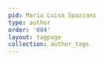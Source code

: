 ```yaml
---
pid: Maria Luisa Spaziani
type: author
order: '084'
layout: tagpage
collection: author_tags
---
```

